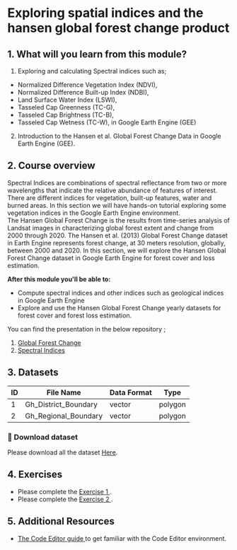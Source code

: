 # Exploring spatial indices and the hansen global forest change product

## 1. What will you learn from this module?

1. Exploring and calculating Spectral indices such as;
 - Normalized Difference Vegetation Index (NDVI),
 - Normalized Difference Built-up Index (NDBI),
 - Land Surface Water Index (LSWI),
 - Tasseled Cap Greenness (TC-G),
 - Tasseled Cap Brightness (TC-B),
 - Tasseled Cap Wetness (TC-W), in Google Earth Engine (GEE)
2. Introduction to the Hansen et al. Global Forest Change Data in Google Earth Engine (GEE).




## 2. Course overview

Spectral Indices are combinations of spectral reflectance from two or more wavelengths that indicate the relative abundance of features of interest. There are different indices for vegetation, built-up features, water and burned areas.
In this section we will have hands-on tutorial exploring some vegetation indices in the Google Earth Engine environment.<br>
The Hansen Global Forest Change is the results from time-series analysis of Landsat images in characterizing global forest extent and change from 2000 through 2020.
The Hansen et al. (2013) Global Forest Change dataset in Earth Engine represents forest change, at 30 meters resolution, globally, between 2000 and 2020.
In this section, we will explore the Hansen Global Forest Change dataset in Google Earth Engine for forest cover and loss estimation.




**After this module you'll be able to:**

- Compute spectral indices and other indices such as geological indices in Google Earth Engine
- Explore and use the Hansen Global Forest Change yearly datasets for forest cover and forest loss estimation.



You can find the presentation in the below repository ;


1. [Global Forest Change](https://github.com/ernest19/SNV/blob/main/training/presentations/day2/Global_Forest_Change_Day_2.pptx)
2. [Spectral Indices](https://github.com/ernest19/SNV/blob/main/training/presentations/day2/Spectral_Indices_Day_2.pptx)




## 3. Datasets

| ID | File Name           | Data Format | Type    | 
|----|---------------------|-------------|---------|
| 1  |Gh_District_Boundary | vector      | polygon | 
| 2  |Gh_Regional_Boundary | vector      | polygon |  




###   :pushpin: Download dataset
Please download all the dataset [Here](https://github.com/ernest19/SNV/blob/main/training/datasets/module3/module3.zip).





## 4. Exercises 
- Please complete the [Exercise 1 ](https://github.com/ernest19/SNV/blob/main/training/exercises/module3_exercise1.md).
- Please complete the [Exercise 2 ](https://github.com/ernest19/SNV/blob/main/training/exercises/module3_exercise2.md).





## 5. Additional Resources
- [The Code Editor guide ](https://developers.google.com/earth-engine/tutorials/playground) to get familiar with the Code Editor environment.

